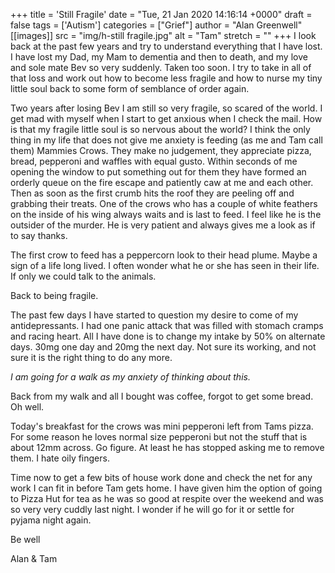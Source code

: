 +++
title = 'Still Fragile'
date = "Tue, 21 Jan 2020 14:16:14 +0000"
draft = false
tags = ['Autism']
categories = ["Grief"]
author = "Alan Greenwell"
[[images]]
  src = "img/h-still fragile.jpg"
  alt = "Tam"
  stretch = ""
+++
I look back at the past few years and try to understand everything that I have lost. I have lost my Dad, my Mam to dementia and then to death, and my love and sole mate Bev so very suddenly. Taken too soon. I try to take in all of that loss and work out how to become less fragile and how to nurse my tiny little soul back to some form of semblance of order again.
<!--more-->
Two years after losing Bev I am still so very fragile, so scared of the world. I get mad with myself when I start to get anxious when I check the mail. How is that my fragile little soul is so nervous about the world? I think the only thing in my life that does not give me anxiety is feeding (as me and Tam call them) Mammies Crows. They make no judgement, they appreciate pizza, bread, pepperoni and waffles with equal gusto. Within seconds of me opening the window to put something out for them they have formed an orderly queue on the fire escape and patiently caw at me and each other. Then as soon as the first crumb hits the roof they are peeling off and grabbing their treats. One of the crows who has a couple of white feathers on the inside of his wing always waits and is last to feed. I feel like he is the outsider of the murder. He is very patient and always gives me a look as if to say thanks.

The first crow to feed has a peppercorn look to their head plume. Maybe a sign of a life long lived. I often wonder what he or she has seen in their life. If only we could talk to the animals.

Back to being fragile.

The past few days I have started to question my desire to come of my antidepressants. I had one panic attack that was filled with stomach cramps and racing heart. All I have done is to change my intake by 50% on alternate days. 30mg one day and 20mg the next day. Not sure its working, and not sure it is the right thing to do any more.

_I am going for a walk as my anxiety of thinking about this._

Back from my walk and all I bought was coffee, forgot to get some bread. Oh well.

Today's breakfast for the crows was mini pepperoni left from Tams pizza. For some reason he loves normal size pepperoni but not the stuff that is about 12mm across. Go figure. At least he has stopped asking me to remove them. I hate oily fingers.

Time now to get a few bits of house work done and check the net for any work I can fit in before Tam gets home. I have given him the option of going to Pizza Hut for tea as he was so good at respite over the weekend and was so very very cuddly last night. I wonder if he will go for it or settle for pyjama night again.

Be well

Alan & Tam